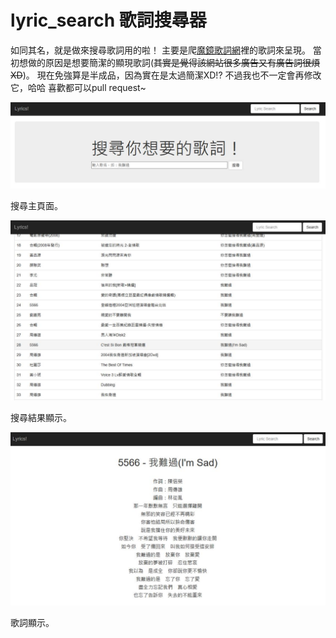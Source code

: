 # lyric_search 歌詞搜尋器
  如同其名，就是做來搜尋歌詞用的啦！
  主要是爬[魔鏡歌詞網](http://mojim.com/twznew.htm)裡的歌詞來呈現。
  當初想做的原因是想要簡潔的顯現歌詞(~~其實是覺得該網站很多廣告又有廣告詞很煩XD~~)。
  現在免強算是半成品，因為實在是太過簡潔XD!?
  不過我也不一定會再修改它，哈哈
  喜歡都可以pull request~
  
  ![search](https://github.com/zephyros0305/lyric_search/raw/master/readme/search.jpg)

  搜尋主頁面。

  ![result](https://github.com/zephyros0305/lyric_search/raw/master/readme/result.jpg)

  搜尋結果顯示。

  ![lyric](https://github.com/zephyros0305/lyric_search/raw/master/readme/lyric.jpg)

  歌詞顯示。